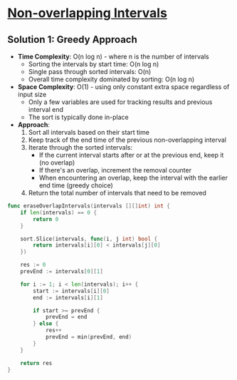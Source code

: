 # [Non-overlapping Intervals](https://leetcode.com/problems/non-overlapping-intervals/)

## Solution 1: Greedy Approach
- **Time Complexity**: O(n log n) - where n is the number of intervals
  - Sorting the intervals by start time: O(n log n)
  - Single pass through sorted intervals: O(n)
  - Overall time complexity dominated by sorting: O(n log n)
- **Space Complexity**: O(1) - using only constant extra space regardless of input size
  - Only a few variables are used for tracking results and previous interval end
  - The sort is typically done in-place
- **Approach**:
  1. Sort all intervals based on their start time
  2. Keep track of the end time of the previous non-overlapping interval
  3. Iterate through the sorted intervals:
     - If the current interval starts after or at the previous end, keep it (no overlap)
     - If there's an overlap, increment the removal counter
     - When encountering an overlap, keep the interval with the earlier end time (greedy choice)
  4. Return the total number of intervals that need to be removed

```go
func eraseOverlapIntervals(intervals [][]int) int {
	if len(intervals) == 0 {
		return 0
	}

	sort.Slice(intervals, func(i, j int) bool {
		return intervals[i][0] < intervals[j][0]
	})

	res := 0
	prevEnd := intervals[0][1]

	for i := 1; i < len(intervals); i++ {
		start := intervals[i][0]
		end := intervals[i][1]

		if start >= prevEnd {
			prevEnd = end
		} else {
			res++
			prevEnd = min(prevEnd, end)
		}
	}

	return res
}
```